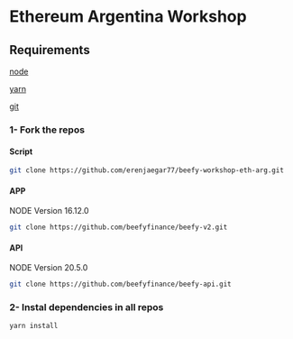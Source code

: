 
# Ethereum Argentina Workshop


## Requirements

[node](https://nodejs.org/)

[yarn](https://yarnpkg.com/)

[git](https://git-scm.com/)



### 1- Fork the repos

#### Script
```sh
git clone https://github.com/erenjaegar77/beefy-workshop-eth-arg.git
```
#### APP
NODE Version 16.12.0
```sh
git clone https://github.com/beefyfinance/beefy-v2.git
```

#### API

NODE Version 20.5.0
```sh
git clone https://github.com/beefyfinance/beefy-api.git
```

### 2- Instal dependencies in all repos 

```sh
yarn install
```

